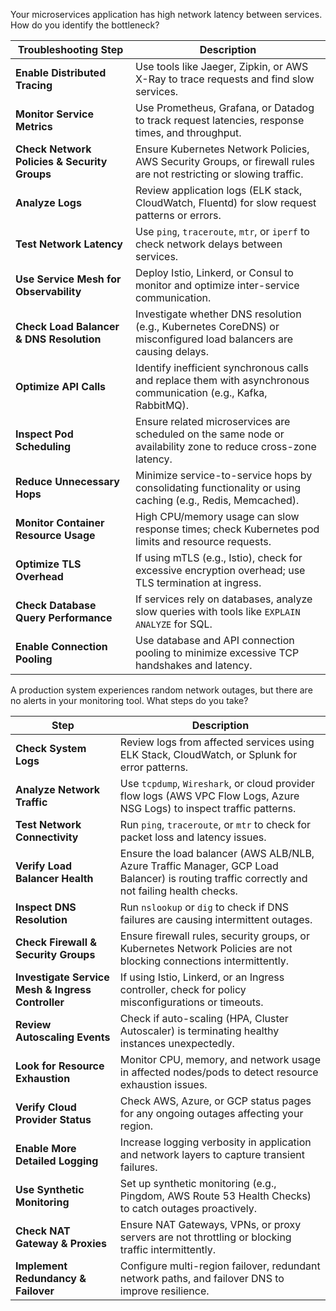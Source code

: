

Your microservices application has high network latency between services. How do you identify the bottleneck?


| **Troubleshooting Step** | **Description** |
|-------------------------|---------------|
| **Enable Distributed Tracing** | Use tools like Jaeger, Zipkin, or AWS X-Ray to trace requests and find slow services. |
| **Monitor Service Metrics** | Use Prometheus, Grafana, or Datadog to track request latencies, response times, and throughput. |
| **Check Network Policies & Security Groups** | Ensure Kubernetes Network Policies, AWS Security Groups, or firewall rules are not restricting or slowing traffic. |
| **Analyze Logs** | Review application logs (ELK stack, CloudWatch, Fluentd) for slow request patterns or errors. |
| **Test Network Latency** | Use `ping`, `traceroute`, `mtr`, or `iperf` to check network delays between services. |
| **Use Service Mesh for Observability** | Deploy Istio, Linkerd, or Consul to monitor and optimize inter-service communication. |
| **Check Load Balancer & DNS Resolution** | Investigate whether DNS resolution (e.g., Kubernetes CoreDNS) or misconfigured load balancers are causing delays. |
| **Optimize API Calls** | Identify inefficient synchronous calls and replace them with asynchronous communication (e.g., Kafka, RabbitMQ). |
| **Inspect Pod Scheduling** | Ensure related microservices are scheduled on the same node or availability zone to reduce cross-zone latency. |
| **Reduce Unnecessary Hops** | Minimize service-to-service hops by consolidating functionality or using caching (e.g., Redis, Memcached). |
| **Monitor Container Resource Usage** | High CPU/memory usage can slow response times; check Kubernetes pod limits and resource requests. |
| **Optimize TLS Overhead** | If using mTLS (e.g., Istio), check for excessive encryption overhead; use TLS termination at ingress. |
| **Check Database Query Performance** | If services rely on databases, analyze slow queries with tools like `EXPLAIN ANALYZE` for SQL. |
| **Enable Connection Pooling** | Use database and API connection pooling to minimize excessive TCP handshakes and latency. |


A production system experiences random network outages, but there are no alerts in your monitoring tool. What steps do you take?


| **Step** | **Description** |
|---------|---------------|
| **Check System Logs** | Review logs from affected services using ELK Stack, CloudWatch, or Splunk for error patterns. |
| **Analyze Network Traffic** | Use `tcpdump`, `Wireshark`, or cloud provider flow logs (AWS VPC Flow Logs, Azure NSG Logs) to inspect traffic patterns. |
| **Test Network Connectivity** | Run `ping`, `traceroute`, or `mtr` to check for packet loss and latency issues. |
| **Verify Load Balancer Health** | Ensure the load balancer (AWS ALB/NLB, Azure Traffic Manager, GCP Load Balancer) is routing traffic correctly and not failing health checks. |
| **Inspect DNS Resolution** | Run `nslookup` or `dig` to check if DNS failures are causing intermittent outages. |
| **Check Firewall & Security Groups** | Ensure firewall rules, security groups, or Kubernetes Network Policies are not blocking connections intermittently. |
| **Investigate Service Mesh & Ingress Controller** | If using Istio, Linkerd, or an Ingress controller, check for policy misconfigurations or timeouts. |
| **Review Autoscaling Events** | Check if auto-scaling (HPA, Cluster Autoscaler) is terminating healthy instances unexpectedly. |
| **Look for Resource Exhaustion** | Monitor CPU, memory, and network usage in affected nodes/pods to detect resource exhaustion issues. |
| **Verify Cloud Provider Status** | Check AWS, Azure, or GCP status pages for any ongoing outages affecting your region. |
| **Enable More Detailed Logging** | Increase logging verbosity in application and network layers to capture transient failures. |
| **Use Synthetic Monitoring** | Set up synthetic monitoring (e.g., Pingdom, AWS Route 53 Health Checks) to catch outages proactively. |
| **Check NAT Gateway & Proxies** | Ensure NAT Gateways, VPNs, or proxy servers are not throttling or blocking traffic intermittently. |
| **Implement Redundancy & Failover** | Configure multi-region failover, redundant network paths, and failover DNS to improve resilience. |



